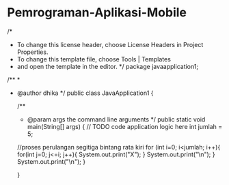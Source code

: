 # Pemrograman-Aplikasi-Mobile
/*
 * To change this license header, choose License Headers in Project Properties.
 * To change this template file, choose Tools | Templates
 * and open the template in the editor.
 */
package javaapplication1;


/**
 *
 * @author dhika
 */
public class JavaApplication1 {

    /**
     * @param args the command line arguments
     */
    public static void main(String[] args) {
        // TODO code application logic here
        int jumlah = 5;

    //proses perulangan segitiga bintang rata kiri
    for (int i=0; i<jumlah; i++){
                for(int j=0; j<=i; j++){
                    System.out.print("X");
                }
                System.out.print("\n");
        }
    System.out.print("\n");
}

    }
    
